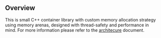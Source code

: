## Overview
This is small C++ container library with custom memory allocation strategy using memory arenas, designed with thread-safety and performance in mind. For more information please refer to the [architecure](./architecture.md) document.

